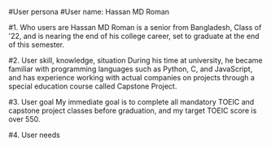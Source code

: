 #User persona
#User name: Hassan MD Roman

#1. Who users are
Hassan MD Roman is a senior from Bangladesh, Class of '22, and is nearing the end of his college career, set to graduate at the end of this semester.

#2. User skill, knowledge, situation
During his time at university, he became familiar with programming languages ​​such as Python, C, and JavaScript, and has experience working with actual companies on projects through a special education course called Capstone Project.

#3. User goal
My immediate goal is to complete all mandatory TOEIC and capstone project classes before graduation, and my target TOEIC score is over 550.

#4. User needs
